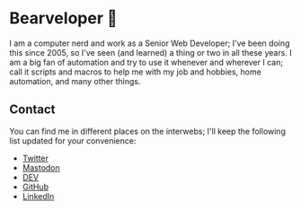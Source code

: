 # Bearveloper 🐻

I am a computer nerd and work as a Senior Web Developer; I've been doing this since 2005, so I've seen (and learned) a thing or two in all these years. I am a big fan of automation and try to use it whenever and wherever I can; call it scripts and macros to help me with my job and hobbies, home automation, and many other things.


## Contact

You can find me in different places on the interwebs; I'll keep the following list updated for your convenience:

- [Twitter](https://twitter.com/bearveloper)
- <a rel="me,nofollow" href="https://mas.to/@bearveloper">Mastodon</a>
- [DEV](https://dev.to/bearveloper)
- [GitHub](https://github.com/bearveloper)
- [LinkedIn](https://linkedin.com/in/erickruizdechavez/)
